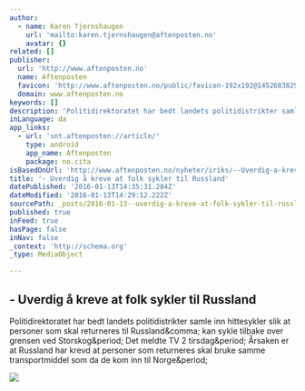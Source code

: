 ```yaml
---
author:
  - name: Karen Tjernshaugen
    url: 'mailto:karen.tjernshaugen@aftenposten.no'
    avatar: {}
related: []
publisher:
  url: 'http://www.aftenposten.no'
  name: Aftenposten
  favicon: 'http://www.aftenposten.no/public/favicon-192x192@1452683829.png'
  domain: www.aftenposten.no
keywords: []
description: 'Politidirektoratet har bedt landets politidistrikter samle inn hittesykler slik at personer som skal returneres til Russland, kan sykle tilbake over grensen ved Storskog. Det meldte TV 2 tirsdag. Årsaken er at Russland har krevd at personer som returneres skal bruke samme transportmiddel som da de kom inn til Norge.'
inLanguage: da
app_links:
  - url: 'snt.aftenposten://article/'
    type: android
    app_name: Aftenposten
    package: no.cita
isBasedOnUrl: 'http://www.aftenposten.no/nyheter/iriks/--Uverdig-a-kreve-at-Afolk-sykler-til-Russland-8316213.html'
title: '- Uverdig å kreve at folk sykler til Russland'
datePublished: '2016-01-13T14:35:31.284Z'
dateModified: '2016-01-13T14:29:12.222Z'
sourcePath: _posts/2016-01-13--uverdig-a-kreve-at-folk-sykler-til-russland.md
published: true
inFeed: true
hasPage: false
inNav: false
_context: 'http://schema.org'
_type: MediaObject

---
```

<article style=""><h1>- Uverdig å kreve at folk sykler til Russland</h1><p>Politidirektoratet har bedt landets politidistrikter samle inn hittesykler slik at personer som skal returneres til Russland&amp;comma; kan sykle tilbake over grensen ved Storskog&amp;period; Det meldte TV 2 tirsdag&amp;period; Årsaken er at Russland har krevd at personer som returneres skal bruke samme transportmiddel som da de kom inn til Norge&amp;period;</p><img src="http://ap.mnocdn.no/incoming/article8274626.ece/ALTERNATES/w1440c169/storskog4_doc6ng7bwjqph0zo82e9g0-06l9gGxBTI.jpg?updated=020120161610" /></article>